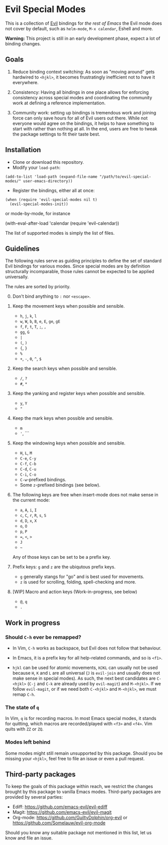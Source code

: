 # Evil Special Modes

This is a collection of [Evil](https://github.com/emacs-evil/evil) bindings for
_the rest of Emacs_ the Evil mode does not cover by default, such as
`helm-mode`, `M-x calendar`, Eshell and more.

**Warning:** This project is still in an early development phase, expect a lot
of binding changes.

## Goals

1. Reduce binding context switching: As soon as "moving around" gets hardwired
to `<hjkl>`, it becomes frustratingly inefficient not to have it everywhere.

2. Consistency: Having all bindings in one place allows for enforcing
consistency across special modes and coordinating the community work at defining
a reference implementation.

3. Community work: setting up bindings is tremendous work and joining force can
only save hours for all of Evil users out there.  While not everyone would agree
on the bindings, it helps to have something to start with rather than nothing at
all.  In the end, users are free to tweak the package settings to fit their
taste best.


## Installation

- Clone or download this repository.
- Modify your `load-path`:

```
(add-to-list 'load-path (expand-file-name "/path/to/evil-special-modes/" user-emacs-directory))
```

- Register the bindings, either all at once:

```
(when (require 'evil-special-modes nil t)
  (evil-special-modes-init))
```

or mode-by-mode, for instance

  (with-eval-after-load 'calendar (require 'evil-calendar))

The list of supported modes is simply the list of files.


## Guidelines

The following rules serve as guiding principles to define the set of standard
Evil bindings for various modes.  Since special modes are by definition
structurally incomparable, those rules cannot be expected to be applied
universally.

The rules are sorted by priority.

0. Don't bind anything to `:` nor `<escape>`.

1. Keep the movement keys when possible and sensible.

	- `h`, `j`, `k`, `l`
	- `w`, `W`, `b`, `B`, `e`, `E`, `ge`, `gE`
	- `f`, `F`, `t`, `T`, `;`, `,`
	- `gg`, `G`
	- `|`
	- `(`, `)`
	- `{`, `}`
	- `%`
	- `+`, `-`, `0`, `^`, `$`

2. Keep the search keys when possible and sensible.

	- `/`, `?`
	- `#`, `*`

3. Keep the yanking and register keys when possible and sensible.

   - `y`, `Y`
   - `"`

4. Keep the mark keys when possible and sensible.

	- `m`
	- `'`, `\``

5. Keep the windowing keys when possible and sensible.

   - `H`, `L`, `M`
   - `C-e`, `C-y`
   - `C-f`, `C-b`
   - `C-d`, `C-u`
   - `C-i`, `C-o`
   - `C-w`-prefixed bindings.
   - Some `z`-prefixed bindings (see below).

6. The following keys are free when insert-mode does not make sense in the
current mode:

	- `a`, `A`, `i`, `I`
	- `c`, `C`, `r`, `R`, `s`, `S`
	- `d`, `D`, `x`, `X`
	- `o`, `O`
	- `p`, `P`
	- `=`, `<`, `>`
	- `J`
	- `~`

	Any of those keys can be set to be a prefix key.

7. Prefix keys: `g` and `z` are the ubiqutous prefix keys.

   - `g` generally stangs for "go" and is best used for movements.
   - `z` is used for scrolling, folding, spell-checking and more.

8. [WIP] Macro and action keys (Work-in-progress, see below)

	- `@`, `q`
	- `.`


## Work in progress

### Should `C-h` ever be remapped?

- In Vim, `C-h` works as backspace, but Evil does not follow that behaviour.

- In Emacs, it is a prefix key for all help-related commands, and so is `<f1>`.

- `hjkl` can be used for atomic movements, `HJKL` can usually not be used
because `H`, `K` and `L` are all universal (`J` is `evil-join` and usually does
not make sense in special modes).  As such, the next best candidates are
`C-<hjkl>` (`C-j` and `C-k` are already used by `evil-magit`) and `M-<hjkl>`.
If we follow `evil-magit`, or if we need both `C-<hjkl>` and `M-<hjkl>`, we must
remap `C-h`.

### The state of `q`

In Vim, `q` is for recording macros.  In most Emacs special modes, it stands for
quitting, which macros are recorded/played with `<f3>` and `<f4>`.
Vim quits with `ZZ` or `ZQ`.

### Modes left behind

Some modes might still remain unsupported by this package.  Should you be
missing your `<hjkl>`, feel free to file an issue or even a pull request.


## Third-party packages

To keep the goals of this package within reach, we restrict the changes brought
by this package to vanilla Emacs modes.
Third-party packages are provided by several parties:

- Ediff: https://github.com/emacs-evil/evil-ediff
- Magit: https://github.com/emacs-evil/evil-magit
- Org-mode: https://github.com/GuiltyDolphin/org-evil or https://github.com/Somelauw/evil-org-mode

Should you know any suitable package not mentioned in this list, let us know and
file an issue.
